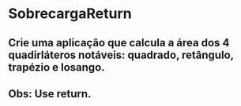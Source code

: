 # SobrecargaReturn

## Crie uma aplicação que calcula a área dos 4 quadirláteros notáveis: quadrado, retângulo, trapézio e losango.

## Obs: Use return.
